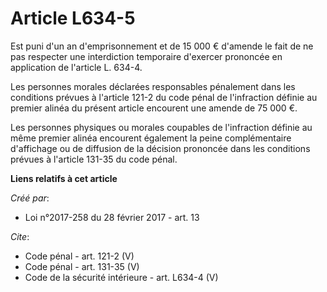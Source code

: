 # Article L634-5

Est puni d'un an d'emprisonnement et de 15 000 € d'amende le fait de ne pas respecter une interdiction temporaire d'exercer
prononcée en application de l'article L. 634-4. 

Les personnes morales déclarées responsables pénalement dans les conditions prévues à l'article 121-2 du code pénal de
l'infraction définie au premier alinéa du présent article encourent une amende de 75 000 €. 

Les personnes physiques ou morales coupables de l'infraction définie au même premier alinéa encourent également la peine
complémentaire d'affichage ou de diffusion de la décision prononcée dans les conditions prévues à l'article 131-35 du code
pénal.

**Liens relatifs à cet article**

_Créé par_:

  - Loi n°2017-258 du 28 février 2017 - art. 13

_Cite_:

  - Code pénal - art. 121-2 (V)
  - Code pénal - art. 131-35 (V)
  - Code de la sécurité intérieure - art. L634-4 (V)
